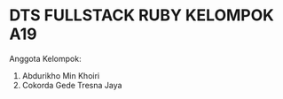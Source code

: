 # DTS FULLSTACK RUBY KELOMPOK A19
Anggota Kelompok:  
1. Abdurikho Min Khoiri
2. Cokorda Gede Tresna Jaya
